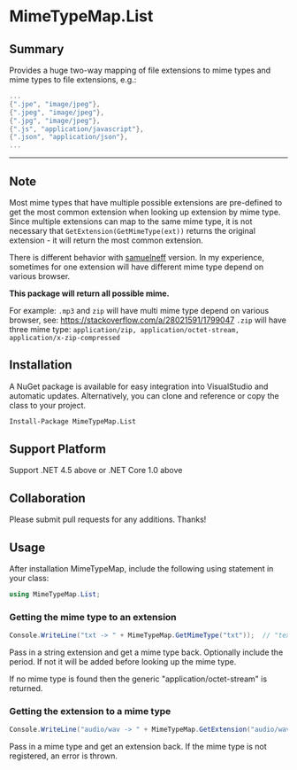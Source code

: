 # MimeTypeMap.List

## Summary
Provides a huge two-way mapping of file extensions to mime types and mime types to file extensions, e.g.:

```c#
...
{".jpe", "image/jpeg"},
{".jpeg", "image/jpeg"},
{".jpg", "image/jpeg"},
{".js", "application/javascript"},
{".json", "application/json"},
...
```

---

## Note

Most mime types that have multiple possible extensions are pre-defined to get the most common extension when looking up extension by mime type. Since multiple extensions can map to the same mime type, it is not necessary that `GetExtension(GetMimeType(ext))` returns the original extension - it will return the most common extension.

There is different behavior with [samuelneff](https://github.com/samuelneff/MimeTypeMap) version. In my experience, sometimes for one extension will have different mime type depend on various browser. 

**This package will return all possible mime.**

For example: `.mp3` and `zip` will have multi mime type depend on various browser, see: https://stackoverflow.com/a/28021591/1799047
`.zip` will have three mime type: `application/zip, application/octet-stream, application/x-zip-compressed`

## Installation

A NuGet package is available for easy integration into VisualStudio and automatic updates. Alternatively, you can clone and reference or copy the class to your project.

```bash
Install-Package MimeTypeMap.List
```

## Support Platform

Support .NET 4.5 above or .NET Core 1.0 above

## Collaboration

Please submit pull requests for any additions. Thanks!


## Usage

After installation MimeTypeMap, include the following using statement in your class:

```cs
using MimeTypeMap.List;
```

### Getting the mime type to an extension

```cs
Console.WriteLine("txt -> " + MimeTypeMap.GetMimeType("txt"));  // "text/plain"
```

Pass in a string extension and get a mime type back. Optionally include the period. If not it will be added before looking up the mime type.

If no mime type is found then the generic "application/octet-stream" is returned.

### Getting the extension to a mime type

```cs
Console.WriteLine("audio/wav -> " + MimeTypeMap.GetExtension("audio/wav")); // ".wav, .wave"
```

Pass in a mime type and get an extension back. If the mime type is not registered, an error is thrown.
